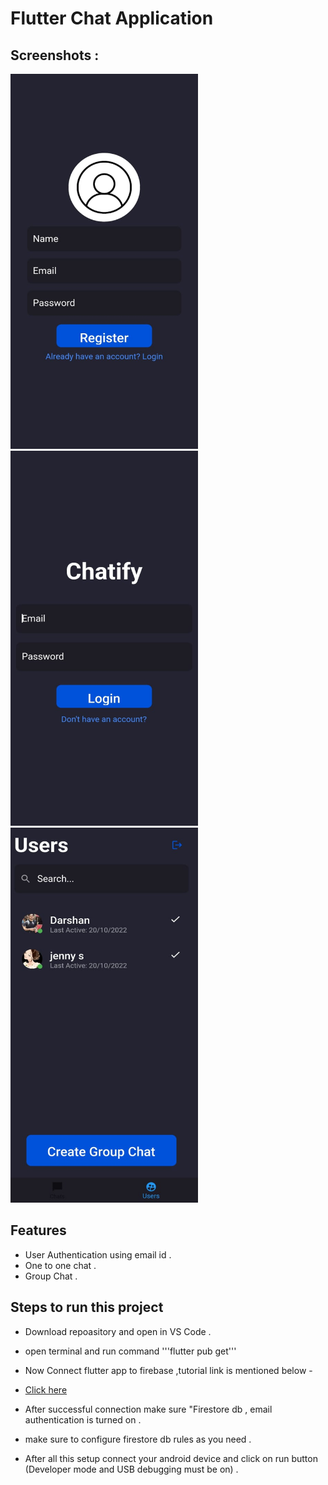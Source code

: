 
# Flutter Chat Application 



## Screenshots :
<img src="https://github.com/thisispratik01/chatify/blob/main/ss/register.jpeg" width="300" height="600" />
<img src="https://github.com/thisispratik01/chatify/blob/main/ss/login.jpeg" width="300" height="600" /> 
<img src="https://github.com/thisispratik01/chatify/blob/main/ss/groupchat.jpeg" width="300" height="600" />

## Features

- User Authentication using email id .
- One to one chat .
- Group Chat .

## Steps to run this project 

- Download repoasitory and open in VS Code .

- open terminal and run command '''flutter pub get'''
- Now Connect flutter app to firebase ,tutorial link is mentioned below -
- [Click here](https://youtu.be/sz4slPFwEvs)

- After successful connection make sure "Firestore db , email authentication is turned on .
- make sure to configure firestore db rules as you need .
- After all this setup connect your android device and click on run button  (Developer mode and USB debugging must be on) .



